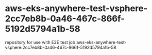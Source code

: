 # aws-eks-anywhere-test-vsphere-2cc7eb8b-0a46-467c-866f-5192d5794a1b-58
repository for use with E2E test job aws-eks-anywhere-test-vsphere:2cc7eb8b-0a46-467c-866f-5192d5794a1b-58
